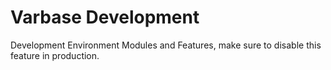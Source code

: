 # **Varbase Development**

Development Environment Modules and Features, make sure to disable this feature in production.

